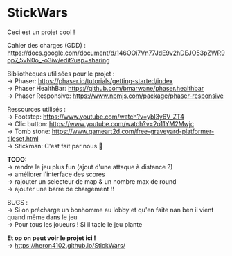 StickWars
=========

Ceci est un projet cool !  
   
Cahier des charges (GDD) : https://docs.google.com/document/d/146OOi7Vn77JdE9v2hDEJO53pZWR9op7_5vN0o_-o3iw/edit?usp=sharing  
  
Bibliothèques utilisées pour le projet :  
-\> Phaser: https://phaser.io/tutorials/getting-started/index  
-\> Phaser HealthBar: https://github.com/bmarwane/phaser.healthbar  
-\> Phaser Responsive: https://www.npmjs.com/package/phaser-responsive  
  
  
Ressources utilisés :  
-\> Footstep: https://www.youtube.com/watch?v=ybl3y6V_ZT4  
-\> Clic button: https://www.youtube.com/watch?v=2o11YM2Mwjc  
-\> Tomb stone: https://www.gameart2d.com/free-graveyard-platformer-tileset.html  
-\> Stickman: C'est fait par nous 🤘   
  
**TODO:**  
-\> rendre le jeu plus fun (ajout d'une attaque à distance ?)  
-\> améliorer l'interface des scores  
-\> rajouter un selecteur de map & un nombre max de round   
-\> ajouter une barre de chargement !!   
  
BUGS :  
-\> Si on précharge un bonhomme au lobby et qu'en faite nan ben il vient quand même dans le jeu  
-\> Pour tous les joueurs ! Si il tacle le jeu plante

**Et op on peut voir le projet ici !**  
-\> https://heron4102.github.io/StickWars/  
  
